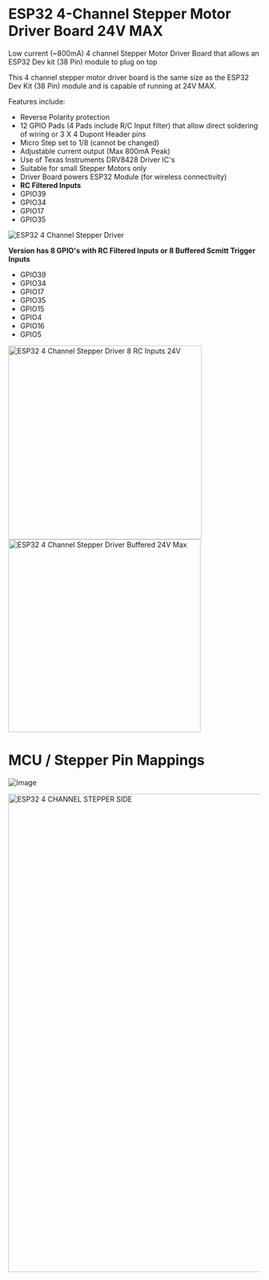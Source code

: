 # ESP32 4-Channel Stepper Motor Driver Board 24V MAX

Low current (~800mA) 4 channel Stepper Motor Driver Board that allows an ESP32 Dev kit (38 Pin) module to plug on top

This 4 channel stepper motor driver board is the same size as the ESP32 Dev Kit (38 Pin) module and is capable of running at 24V MAX.

Features include:
* Reverse Polarity protection
* 12 GPIO Pads (4 Pads include R/C Input filter) that allow direct soldering of wiring or 3 X 4 Dupont Header pins
* Micro Step set to 1/8 (cannot be changed)
* Adjustable current output (Max 800mA Peak)
* Use of Texas Instruments DRV8428 Driver IC's
* Suitable for small Stepper Motors only
* Driver Board powers ESP32 Module (for wireless connectivity)
* **RC Filtered Inputs**
* GPIO39
* GPIO34
* GPIO17
* GPIO35

![ESP32 4 Channel Stepper Driver](https://github.com/gxdeange/ESP32-4-Channel-Stepper-Motor-Driver-Board-24V-MAX/assets/57690555/b742409b-7b8b-4cf7-86d9-4431948145e5)

**Version has 8 GPIO's with RC Filtered Inputs or 8 Buffered Scmitt Trigger Inputs**

* GPIO39
* GPIO34
* GPIO17
* GPIO35
* GPIO15
* GPIO4
* GPIO16
* GPIO5

<img width="386" alt="ESP32 4 Channel Stepper Driver 8 RC Inputs 24V" src="https://github.com/gxdeange/ESP32-4-Channel-Stepper-Motor-Driver-Board-24V-MAX/assets/57690555/7bbdb018-d93a-4415-a328-c40872010378">            <img width="384" alt="ESP32 4 Channel Stepper Driver Buffered 24V Max" src="https://github.com/gxdeange/ESP32-4-Channel-Stepper-Motor-Driver-Board-24V-MAX/assets/57690555/2432704d-869a-4799-bbe5-e9475c5b52c9">

# MCU / Stepper Pin Mappings

![image](https://github.com/gxdeange/ESP32-4-Channel-Stepper-Motor-Driver-Board-24V-MAX/assets/57690555/3b4335df-dad3-4829-854e-fbf8a88532bd)

<img width="953" alt="ESP32 4 CHANNEL STEPPER SIDE" src="https://github.com/gxdeange/ESP32-4-Channel-Stepper-Motor-Driver-Board-24V-MAX/assets/57690555/9b38cffa-3bf3-4443-840b-7abd64a5b1a6">

